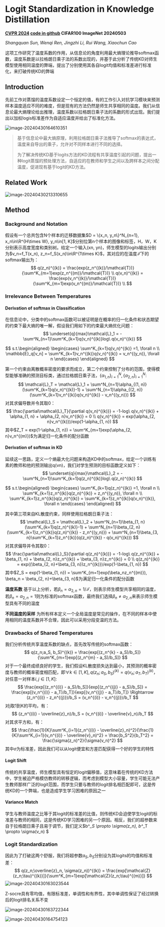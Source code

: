 # Logit Standardization in Knowledge Distillation

**[CVPR 2024](https://arxiv.org/abs/2403.01427)	[code in github](https://github.com/sunshangquan/logit-standardization-KD)	CIFAR100  ImageNet	20240503**

*Shangquan Sun, Wenqi Ren, Jingzhi Li, Rui Wang, Xiaochun Cao*

这项工作研究了温度系数的作用，从信息论的角度利用最大熵理论推导softmax函数，温度系数是以拉格朗日乘子法的系数出现的，并基于此分析了传统KD对师生模型使用相同温度的弊端，提出了分别使用其各自logit均值和标准差进行标准化，来打破传统KD的弊端

## Introduction

先前工作对蒸馏的温度系数设定一个恒定的值，有的工作引入对抗学习模块来预测样本温度适应不同的难度，但是现有的方法仍然是师生共享相同的温度。我们从信息论最大熵理论给出推理，温度系数以拉格朗日乘子法的系数的形式出现。我们提出以加权logis标准差作为自适应温度并给出了标准化方法。

![image-20240430164610351](imgs/image-20240430164610351.png)

> 基于信息论中最大熵原理，利用拉格朗日乘子法推导了softmax的表达式，温度来自导出的乘子，允许对不同样本进行不同的选择。
>
> 为了解决传统KD基于logits方法的KD流程有共享温度引起的问题，提出一种logit蒸馏的预处理方法，自适应的在教师和学生之间以及跨样本之间分配温度，促进现有基于logit的KD方法。

## Related Work

![image-20240430213310655](imgs/image-20240430213310655.png)

## Method

### Background and Notation

假设有一个总共包含N个样本的迁移数据集$D = \{x_n, y_n\}^N_{n=1}, x_n\in\R^{H\times W}, y_n\in[1, K]$分别位第n个样本的图像和标签，H，W，K分别表示高度宽度和类别树。给定一个输入(xn, yn)，师生模型的logits输出分别为$v_n=f_T(x_n), z_n=f_S(x_n)\in\R^{1\times K}$，其对应的在温度$\mathcal{T}$下的softmax输出为：
$$
q(z_n)^{(k)} = \frac{exp(z_n^{(k)}/\mathcal{T})}{\sum^K_{m=1}exp(z_n^{(m)}/\mathcal{T})} \\
q(v_n)^{(k)} = \frac{exp(v_n^{(k)}/\mathcal{T})}{\sum^K_{m=1}exp(v_n^{(m)}/\mathcal{T})} \\
$$

### Irrelevance Between Temperatures

#### Derivation of softmax in Classification

在信息论中，分类中的softmax函数可以被证明是在概率的归一化条件和状态期望的约束下最大熵的唯一解，假设我们用如下的约束最大熵优化问题：
$$
\underset{q}{max}\mathcal{L}_1 = -\sum^N_{n=1}\sum^K_{k=1}q(v_n)^{(k)}log\ q(v_n)^{(k)}
$$

$$
s.t.\begin{aligned}
\begin{cases}
\sum^K_{k=1}q(v_n)^{(k)} =1, \forall n \\
\mathbb{E}_q[v_n] = \sum^K_{k=1}v_n^{(k)}q(v_n)^{(k)} = v_n^{(y_n)}, \forall n
\end{cases}
\end{aligned}
$$

第一个约束由离散概率密度的要求而成立，第二个约束控制了分布的范围，使得模型能够准确的预测目标类，通过拉格朗日乘子法，$\{\alpha_{1, n}\}^N_{i=1}, \{\alpha_{2, n}\}^N_{i=1}$:
$$
\mathcal{L}_T = \mathcal{L}_1 + \sum^N_{n=1}\alpha_{(1, n)}(\sum^K_{k=1}q(v_n)^{(k)}-1) + \sum^N_{n=1}\alpha_{(2, n)}(\sum^K_{k=1}v_n^{(k)}q(v_n)^{(k)} - v_n^{(y_n)})
$$
对其求偏导数并令其取0：
$$
\frac{\partial\mathcal{L}_T}{\partial q(v_n)^{(k)}} = -1-log\ q(v_n)^{(k)} + \alpha_{1, n} + \alpha_{2, n}v_n^{(k)} = 0 \\
q(v_n)^{(k)} = exp(\alpha_{2, n}v_n^{(k)})/exp(1-\alpha_{1, n})
$$
其中$Z_T = exp(1-\alpha_{1, n}) = \sum^K_{m=1}exp(\alpha_{2, n}v_n^{(m)})$为满足归一化条件的配分函数

#### Derivation of softmax in KD

延续这一思路，定义一个熵最大化问题来构造KD中的softmax，给定一个训练有素的教师和他的预测输出q(vn)，我们对学生预测的目标函数定义如下：
$$
\underset{q}{max}\mathcal{L}_2 = -\sum^N_{n=1}\sum^K_{k=1}q(z_n)^{(k)}log\ q(z_n)^{(k)}
$$

$$
s.t.\begin{aligned}
\begin{cases}
\sum^K_{k=1}q(z_n)^{(k)} =1, \forall n \\
\sum^K_{k=1}z_n^{(k)}q(z_n)^{(k)} = z_n^{(y_n)}, \forall n \\
\sum^K_{k=1}z_n^{(k)}q(z_n)^{(k)} = \sum^K_{k=1}z_n^{(k)}q(v_n)^{(k)}, \forall n
\end{cases}
\end{aligned}
$$

其中第三项来自KL散度约束，同样使用拉格朗日乘子法：
$$
\mathcal{L}_S = \mathcal{L}_2 + \sum^N_{n=1}\beta_{1, n}(\sum^K_{k=1}q(z_n)^{(k)}-1) + \sum^N_{n=1}\beta_{2, n}(\sum^K_{k=1}z_n^{(k)}q(z_n)^{(k)} - z_n^{(y_n)}) + \sum^N_{n=1}\beta_{3, n}\sum^K_{k=1}z_n^{(k)}(q(z_n)^{(k)} - q(v_n)^{(k)})
$$
对其求偏导并令其取0：
$$
\frac{\partial\mathcal{L}_S}{\partial q(z_n)^{(k)}} = -1-log\ q(z_n)^{(k)} + \beta_{1, n} + \beta_{2, n}z_n^{(k)} + \beta_{3, n}z_n^{(k)}  = 0 \\
q(z_n)^{(k)} = exp((\beta_{2, n}+\beta_{3, n})z_n^{(k)})/exp(1-\beta_{1, n})
$$
其中$Z_S = exp(1-\beta_{1, n}) = \sum^K_{m=1}exp(\beta_nz_n^{(m)}), \beta_n = \beta_{2, n}+\beta_{3, n}$为满足归一化条件的配分函数

**温度系数**  基于以上分析，若$\beta_n = \alpha_{2, n} = 1/\mathcal{T}$，则表示师生模型共享相同的温度，若$\beta_n = \alpha_{2, n} = 1$则为标准的softmax函数，最终我们选择$\beta_n \neq \alpha_{2, n}$来表示师生模型具有不同的温度

**不同温度的采样**  为所有样本定义一个全局温度是常见的操作，在不同的样本中使用相同的温度系数并不合理，因此可以采用分段变温的方法。



### Drawbacks of Shared Temperatures

我们分析传统共享温度系数的缺点，首先改写传统的softmax函数：
$$
q(z_n;a_S, b_S)^{(k)} = \frac{exp[(z_n^{k} - a_S)/b_S]}{\sum^K_{m=1}exp[(z_n^{m} - a_S)/b_S]}
$$
对于一个最终成绩良好的学生，我们假设KL散度损失达到最小，其预测的概率密度与教师的概率密度相匹配，即$\forall k\in[1, K],q(z_n;a_S, b_S)^{(k)} = q(v_n;a_T, b_T)^{(k)}$，对任意一对样本$i, j\in[1, K]$:
$$
\frac{exp[(z_n^{(i)} - a_S)/b_S]}{exp[(z_n^{(j)} - a_S)/b_S]} = \frac{exp[(v_n^{(i)} - a_T)/b_T]}{exp[(v_n^{(j)} - a_T)/b_T]} \Rightarrow (z_n^{(i)} - z_n^{(j)})/b_S = (v_n^{(i)} - v_n^{(j)})/b_T
$$
对j取1到K的平均，有：
$$
(z_n^{(i)} - \overline{z}_n)/b_S = (v_n^{(i)} - \overline{v}_n)/b_T
$$
对其求平方和，有：
$$
\frac{\frac{1}{K}\sum^K_{i=1}(z_n^{(i)} - \overline{z}_n)^2}{\frac{1}{K}\sum^K_{i=1}(v_n^{(i)} - \overline{v}_n)^2} = \frac{b_S^2}{b_T^2} = \frac{\sigma(z_n)^2}{\sigma(v_n)^2}
$$
其中$\sigma$为标准差，因此我们可以从logit便宜和方差匹配获得一个好的学生的特性

#### Logit Shift

传统的共享温度，师生模型具有恒定的logit偏移值，这意味着在传统的KD方法中，学生被迫严格模仿教师的转移逻辑，而考虑到模型大小容量，学生可能无法产生教师那样广泛的logit范围，而学生只要与教师的logit排名相匹配即可，这是传统KD的一个弊端，也是造成学生学习困难的原因之一

#### Variance Match

学生与教师温度之比等于其logit的标准差的比值，则传统KD会迫使学生logit的标准差与教师的相同，这是传统KD学习困难的另一个原因。相反，我们的超参数来自于拉格朗日乘子且易于调节，我们定义$b^*_S \propto \sigma(z_n), b^*_T \propto \sigma(v_n) $

### Logit Standardization

因此为了打破这两个舒服，我们将超参数$a_S, b_S$分别设为其logits的均值和标准差：
$$
q(z_n;\overline{z}_n, \sigma(z_n))^{(k)} = \frac{exp[\mathcal{Z}(z_n;\tau)^{(k)}]}{\sum^K_{m=1}exp[\mathcal{Z}(z_n;\tau)^{(m)}]}
$$
![image-20240430163023544](imgs/image-20240430163023544.png)

Z-socre具有零均值，有限标准差，单调性和有界性，其中单调性保证了经过转换后的logit排名关系不变

![image-20240430163722344](imgs/image-20240430163722344.png)

![image-20240430164754123](imgs/image-20240430164754123.png)